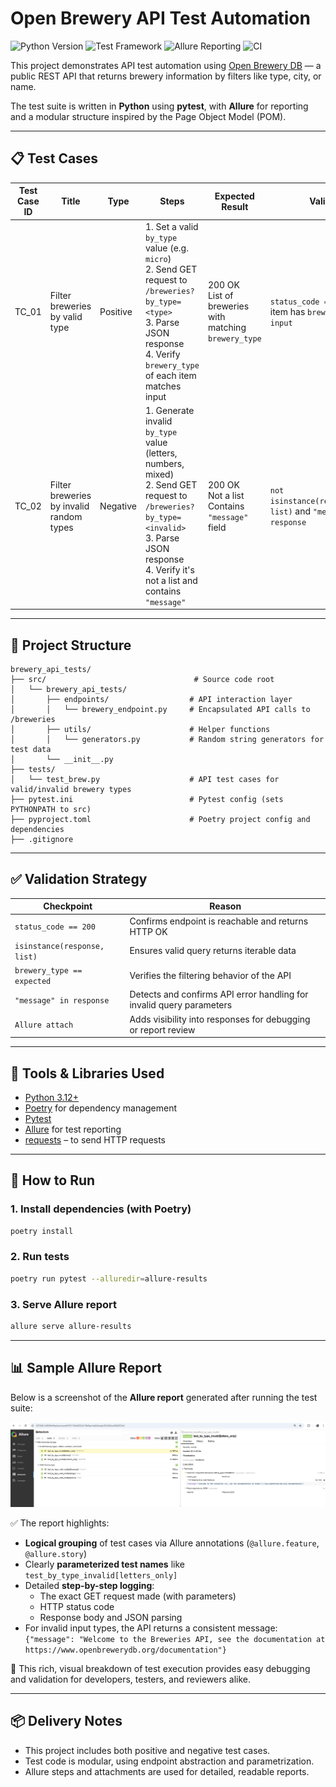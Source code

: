 # Open Brewery API Test Automation

![Python Version](https://img.shields.io/badge/python-3.12-blue)
![Test Framework](https://img.shields.io/badge/tested%20with-pytest-yellow)
![Allure Reporting](https://img.shields.io/badge/report-Allure-blueviolet)
![CI](https://github.com/name-ivan/O_Net_openbrew_test/actions/workflows/pytest.yml/badge.svg?branch=main)

This project demonstrates API test automation using [Open Brewery DB](https://www.openbrewerydb.org/) — a public REST API that returns brewery information by filters like type, city, or name.

The test suite is written in **Python** using **pytest**, with **Allure** for reporting and a modular structure inspired by the Page Object Model (POM).

---

## 📋 Test Cases

| Test Case ID | Title                                    | Type     | Steps                                                                                                          | Expected Result                                                                 | Validation                                           |
|--------------|------------------------------------------|----------|----------------------------------------------------------------------------------------------------------------|----------------------------------------------------------------------------------|------------------------------------------------------|
| TC_01        | Filter breweries by valid type           | Positive | 1. Set a valid `by_type` value (e.g. `micro`) <br> 2. Send GET request to `/breweries?by_type=<type>` <br> 3. Parse JSON response <br> 4. Verify `brewery_type` of each item matches input | 200 OK <br> List of breweries with matching `brewery_type`                      | `status_code == 200`, each item has `brewery_type == input` |
| TC_02        | Filter breweries by invalid random types | Negative | 1. Generate invalid `by_type` value (letters, numbers, mixed) <br> 2. Send GET request to `/breweries?by_type=<invalid>` <br> 3. Parse JSON response <br> 4. Verify it's not a list and contains `"message"` | 200 OK <br> Not a list <br> Contains `"message"` field                          | `not isinstance(response.json(), list)` and `"message" in response` |

---

## 🧪 Project Structure

```
brewery_api_tests/
├── src/                                 # Source code root
│   └── brewery_api_tests/              
│       ├── endpoints/                  # API interaction layer
│       │   └── brewery_endpoint.py     # Encapsulated API calls to /breweries
│       ├── utils/                      # Helper functions
│       │   └── generators.py           # Random string generators for test data
│       └── __init__.py                 
├── tests/                              
│   └── test_brew.py                    # API test cases for valid/invalid brewery types
├── pytest.ini                          # Pytest config (sets PYTHONPATH to src)
├── pyproject.toml                      # Poetry project config and dependencies
├── .gitignore                          
```

---

## ✅ Validation Strategy

| Checkpoint                   | Reason                                                                 |
|-----------------------------|------------------------------------------------------------------------|
| `status_code == 200`        | Confirms endpoint is reachable and returns HTTP OK                     |
| `isinstance(response, list)`| Ensures valid query returns iterable data                              |
| `brewery_type == expected`  | Verifies the filtering behavior of the API                             |
| `"message" in response`     | Detects and confirms API error handling for invalid query parameters   |
| `Allure attach`             | Adds visibility into responses for debugging or report review          |

---

## 🧰 Tools & Libraries Used

- [Python 3.12+](https://www.python.org/)
- [Poetry](https://python-poetry.org/) for dependency management
- [Pytest](https://docs.pytest.org/)
- [Allure](https://docs.qameta.io/allure/) for test reporting
- [requests](https://pypi.org/project/requests/) – to send HTTP requests

---

## 🚀 How to Run

### 1. Install dependencies (with Poetry)
```bash
poetry install
```

### 2. Run tests
```bash
poetry run pytest --alluredir=allure-results
```

### 3. Serve Allure report
```bash
allure serve allure-results
```
---
## 📊 Sample Allure Report

Below is a screenshot of the **Allure report** generated after running the test suite:

![Allure Report](assets/allure_report.png)

✅ The report highlights:

- **Logical grouping** of test cases via Allure annotations (`@allure.feature`, `@allure.story`)
- Clearly **parameterized test names** like `test_by_type_invalid[letters_only]`
- Detailed **step-by-step logging**:
  - The exact GET request made (with parameters)
  - HTTP status code
  - Response body and JSON parsing
- For invalid input types, the API returns a consistent message:  
  `{"message": "Welcome to the Breweries API, see the documentation at https://www.openbrewerydb.org/documentation"}`

🧾 This rich, visual breakdown of test execution provides easy debugging and validation for developers, testers, and reviewers alike.

---

## 📦 Delivery Notes

- This project includes both positive and negative test cases.
- Test code is modular, using endpoint abstraction and parametrization.
- Allure steps and attachments are used for detailed, readable reports.
